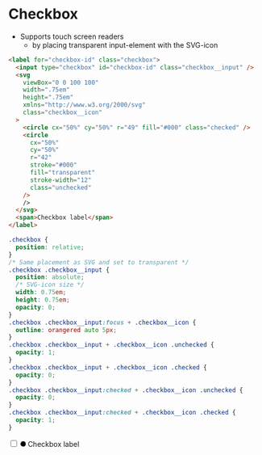 # Checkbox

- Supports touch screen readers
  - by placing transparent input-element with the SVG-icon

``` html
<label for="checkbox-id" class="checkbox">
  <input type="checkbox" id="checkbox-id" class="checkbox__input" />
  <svg
    viewBox="0 0 100 100"
    width=".75em"
    height=".75em"
    xmlns="http://www.w3.org/2000/svg"
    class="checkbox__icon"
  >
    <circle cx="50%" cy="50%" r="49" fill="#000" class="checked" />
    <circle
      cx="50%"
      cy="50%"
      r="42"
      stroke="#000"
      fill="transparent"
      stroke-width="12"
      class="unchecked"
    />
    />
  </svg>
  <span>Checkbox label</span>
</label>
```

```css
.checkbox {
  position: relative;
}
/* Same placement as SVG and set to transparent */
.checkbox .checkbox__input {
  position: absolute;
  /* SVG-icon size */
  width: 0.75em;
  height: 0.75em;
  opacity: 0;
}
.checkbox .checkbox__input:focus + .checkbox__icon {
  outline: orangered auto 5px;
}
.checkbox .checkbox__input + .checkbox__icon .unchecked {
  opacity: 1;
}
.checkbox .checkbox__input + .checkbox__icon .checked {
  opacity: 0;
}
.checkbox .checkbox__input:checked + .checkbox__icon .unchecked {
  opacity: 0;
}
.checkbox .checkbox__input:checked + .checkbox__icon .checked {
  opacity: 1;
}
```

<label for="checkbox-id" class="checkbox">
  <input type="checkbox" id="checkbox-id" class="checkbox__input" />
  <svg
    viewBox="0 0 100 100"
    width=".75em"
    height=".75em"
    xmlns="http://www.w3.org/2000/svg"
    class="checkbox__icon"
  >
    <circle cx="50%" cy="50%" r="49" fill="#000" class="checked" />
    <circle
      cx="50%"
      cy="50%"
      r="42"
      stroke="#000"
      fill="transparent"
      stroke-width="12"
      class="unchecked"
    />
    />
  </svg>
  <span>Checkbox label</span>
</label>